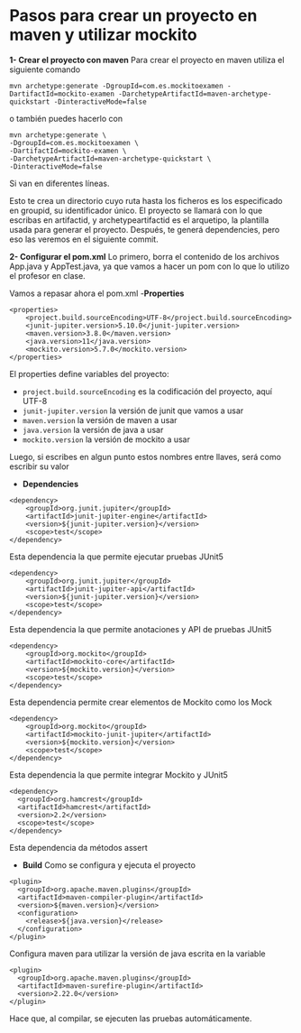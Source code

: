 # Pasos para crear un proyecto en maven y utilizar mockito
**1- Crear el proyecto con maven**
Para crear el proyecto en maven utiliza el siguiente comando 
```
mvn archetype:generate -DgroupId=com.es.mockitoexamen -DartifactId=mockito-examen -DarchetypeArtifactId=maven-archetype-quickstart -DinteractiveMode=false
```

o también puedes hacerlo con

```
mvn archetype:generate \
-DgroupId=com.es.mockitoexamen \
-DartifactId=mockito-examen \
-DarchetypeArtifactId=maven-archetype-quickstart \
-DinteractiveMode=false
```
Si van en diferentes líneas.

Esto te crea un directorio cuyo ruta hasta los ficheros es los especificado en groupid, su identificador único. El proyecto se llamará con lo que escribas en artifactid, y archetypeartifactid es el arquetipo, la plantilla usada para generar el proyecto. Después, te generá dependencies, pero eso las veremos en el siguiente commit.

**2- Configurar el pom.xml**
Lo primero, borra el contenido de los archivos App.java y AppTest.java, ya que vamos a hacer un pom con lo que lo utilizo el profesor en clase.

Vamos a repasar ahora el pom.xml
-**Properties**
```
<properties>
    <project.build.sourceEncoding>UTF-8</project.build.sourceEncoding>
    <junit-jupiter.version>5.10.0</junit-jupiter.version>
    <maven.version>3.8.0</maven.version>
    <java.version>11</java.version>
    <mockito.version>5.7.0</mockito.version>
</properties>
```
El properties define variables del proyecto:
- `project.build.sourceEncoding` es la codificación del proyecto, aquí UTF-8
- `junit-jupiter.version` la versión de junit que vamos a usar
- `maven.version` la versión de maven a usar
- `java.version` la versión de java a usar
- `mockito.version` la versión de mockito a usar

Luego, si escribes en algun punto estos nombres entre llaves, será como escribir su valor
- **Dependencies**

```
<dependency>
    <groupId>org.junit.jupiter</groupId>
    <artifactId>junit-jupiter-engine</artifactId>
    <version>${junit-jupiter.version}</version>
    <scope>test</scope>
</dependency>
```
Esta dependencia la que permite ejecutar pruebas JUnit5

```
<dependency>
    <groupId>org.junit.jupiter</groupId>
    <artifactId>junit-jupiter-api</artifactId>
    <version>${junit-jupiter.version}</version>
    <scope>test</scope>
</dependency>
```
Esta dependencia la que permite anotaciones y API de pruebas JUnit5

```
<dependency>
    <groupId>org.mockito</groupId>
    <artifactId>mockito-core</artifactId>
    <version>${mockito.version}</version>
    <scope>test</scope>
</dependency>
```
Esta dependencia permite crear elementos de Mockito como los Mock

```
<dependency>
    <groupId>org.mockito</groupId>
    <artifactId>mockito-junit-jupiter</artifactId>
    <version>${mockito.version}</version>
    <scope>test</scope>
</dependency>
```
Esta dependencia la que permite integrar Mockito y JUnit5

```
<dependency>
  <groupId>org.hamcrest</groupId>
  <artifactId>hamcrest</artifactId>
  <version>2.2</version>
  <scope>test</scope>
</dependency>
```
Esta dependencia da métodos assert

- **Build**
Como se configura y ejecuta el proyecto
```
<plugin>
  <groupId>org.apache.maven.plugins</groupId>
  <artifactId>maven-compiler-plugin</artifactId>
  <version>${maven.version}</version>
  <configuration>
    <release>${java.version}</release>
  </configuration>
</plugin>
```
Configura maven para utilizar la versión de java escrita en la variable

```
<plugin>
  <groupId>org.apache.maven.plugins</groupId>
  <artifactId>maven-surefire-plugin</artifactId>
  <version>2.22.0</version>
</plugin>

```
Hace que, al compilar, se ejecuten las pruebas automáticamente.
